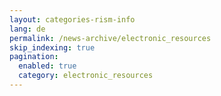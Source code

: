 ```yaml
---
layout: categories-rism-info
lang: de
permalink: /news-archive/electronic_resources
skip_indexing: true
pagination: 
  enabled: true
  category: electronic_resources
---
```

